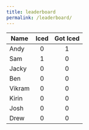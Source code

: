 ```yaml
---
title: leaderboard
permalink: /leaderboard/
---
```


| Name          | Iced          | Got Iced   |
| ------------- |:-------------:|:----------:|
| Andy          | 0             | 1          |
| Sam           | 1             | 0          |
| Jacky         | 0             | 0          |
| Ben           | 0             | 0          |
| Vikram        | 0             | 0          |
| Kirin         | 0             | 0          |
| Josh          | 0             | 0          |
| Drew          | 0             | 0          |
